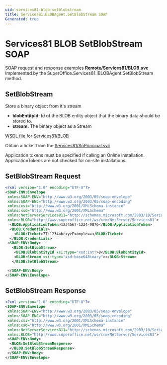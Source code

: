 ```yaml
---
uid: services81-blob-setblobstream
title: Services81.BLOBAgent.SetBlobStream SOAP
Generated: true
---
```


# Services81 BLOB SetBlobStream SOAP

SOAP request and response examples **Remote/Services81/BLOB.svc**
Implemented by the <see cref="M:SuperOffice.Services81.IBLOBAgent.SetBlobStream">SuperOffice.Services81.IBLOBAgent.SetBlobStream</see> method.

## SetBlobStream

Store a binary object from it's stream

* **blobEntityId:** Id of the BLOB entity object that the binary data should be stored to.
* **stream:** The binary object as a Stream



[WSDL file for Services81/BLOB](../Services81-BLOB.md)

Obtain a ticket from the [Services81/SoPrincipal.svc](../SoPrincipal/index.md)

Application tokens must be specified if calling an Online installation. ApplicationTokens are not checked for on-site installations.

## SetBlobStream Request

```xml
<?xml version="1.0" encoding="UTF-8"?>
<SOAP-ENV:Envelope
 xmlns:SOAP-ENV="http://www.w3.org/2003/05/soap-envelope"
 xmlns:SOAP-ENC="http://www.w3.org/2003/05/soap-encoding"
 xmlns:xsi="http://www.w3.org/2001/XMLSchema-instance"
 xmlns:xsd="http://www.w3.org/2001/XMLSchema"
 xmlns:NetServerServices811="http://schemas.microsoft.com/2003/10/Serialization/"
 xmlns:BLOB="http://www.superoffice.net/ws/crm/NetServer/Services81">
  <BLOB:ApplicationToken>1234567-1234-9876</BLOB:ApplicationToken>
  <BLOB:Credentials>
    <BLOB:Ticket>7T:1234abcxyzExample==</BLOB:Ticket>
  </BLOB:Credentials>
 <SOAP-ENV:Body>
   <BLOB:SetBlobStream>
    <BLOB:BlobEntityId xsi:type="xsd:int">0</BLOB:BlobEntityId>
    <BLOB:Stream xsi:type="xsd:base64Binary"></BLOB:Stream>
   </BLOB:SetBlobStream>

 </SOAP-ENV:Body>
</SOAP-ENV:Envelope>

```


## SetBlobStream Response

```xml
<?xml version="1.0" encoding="UTF-8"?>
<SOAP-ENV:Envelope
 xmlns:SOAP-ENV="http://www.w3.org/2003/05/soap-envelope"
 xmlns:SOAP-ENC="http://www.w3.org/2003/05/soap-encoding"
 xmlns:xsi="http://www.w3.org/2001/XMLSchema-instance"
 xmlns:xsd="http://www.w3.org/2001/XMLSchema"
 xmlns:NetServerServices811="http://schemas.microsoft.com/2003/10/Serialization/"
 xmlns:BLOB="http://www.superoffice.net/ws/crm/NetServer/Services81">
 <SOAP-ENV:Body>
  <BLOB:SetBlobStreamResponse>
  </BLOB:SetBlobStreamResponse>
 </SOAP-ENV:Body>
</SOAP-ENV:Envelope>

```


